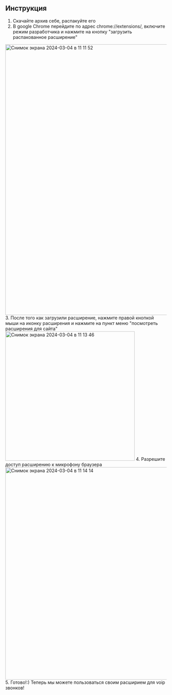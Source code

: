 ## Инструкция

1. Скачайте архив себе, распакуйте его
2. В google Chrome перейдите по адрес chrome://extensions/, включите режим разработчика и нажмите на кнопку "загрузить распакованное расширение"
<img width="845" alt="Снимок экрана 2024-03-04 в 11 11 52" src="https://github.com/Feoktist92/softphone/assets/133894745/207df760-6c8d-4dac-b083-39d55312fbf9">
3. После того как загрузили расширение, нажмите правой кнопкой мыши на иконку расширения и нажмите на пункт меню "посмотреть расширения для сайта"
<img width="404" alt="Снимок экрана 2024-03-04 в 11 13 46" src="https://github.com/Feoktist92/softphone/assets/133894745/ac108fd3-d1dd-4e05-9862-57cce95f0b9b">
4. Разрешите доступ расширению к микрофону браузера
<img width="663" alt="Снимок экрана 2024-03-04 в 11 14 14" src="https://github.com/Feoktist92/softphone/assets/133894745/f8eb8903-f2cd-4b70-8ff5-e5c228ef5814">
5. Готово!:) Теперь мы можете пользоваться своим расширием для voip звонков!

